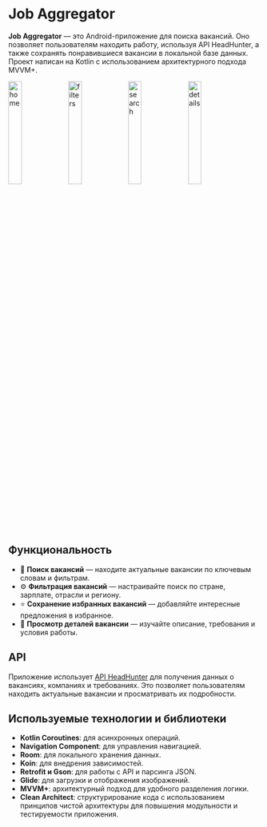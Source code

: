 # Job Aggregator

**Job Aggregator** — это Android-приложение для поиска вакансий. Оно позволяет пользователям находить работу, используя API HeadHunter, а также сохранять понравившиеся вакансии в локальной базе данных. Проект написан на Kotlin с использованием архитектурного подхода MVVM+.

<img src="images/home.png" alt="home" width="23%"/> <img src="images/filters.png" alt="filters" width="23%"/> <img src="images/search.png" alt="search" width="23%"/> <img src="images/details.png" alt="details" width="23%"/>

## Функциональность
- 🔎 **Поиск вакансий** —  находите актуальные вакансии по ключевым словам и фильтрам.
- ⚙️ **Фильтрация вакансий** —  настраивайте поиск по стране, зарплате, отрасли и региону.
- ⭐️ **Сохранение избранных вакансий** — добавляйте интересные предложения в избранное.
- 📄 **Просмотр деталей вакансии** — изучайте описание, требования и условия работы.

## API
Приложение использует [API HeadHunter](https://github.com/hhru/api?tab=readme-ov-file) для получения данных о вакансиях, компаниях и требованиях. Это позволяет пользователям находить актуальные вакансии и просматривать их подробности.

## Используемые технологии и библиотеки
- **Kotlin Coroutines**: для асинхронных операций.
- **Navigation Component**: для управления навигацией.
- **Room**: для локального хранения данных.
- **Koin**: для внедрения зависимостей.
- **Retrofit и Gson**: для работы с API и парсинга JSON.
- **Glide**: для загрузки и отображения изображений.
- **MVVM+**: архитектурный подход для удобного разделения логики.
- **Clean Architect**: структурирование кода с использованием принципов чистой архитектуры для повышения модульности и тестируемости приложения.
